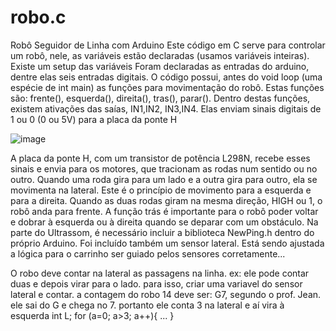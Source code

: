 # robo.c
Robô Seguidor de Linha com Arduino
Este código em C serve para controlar um robô, nele, as variáveis estão declaradas (usamos variáveis inteiras). Existe um setup das variáveis
Foram declaradas as entradas do arduino, dentre elas seis entradas digitais. O código possui, antes do void loop (uma espécie de int main) as funções para movimentação do robô. Estas funções são: frente(), esquerda(), direita(), tras(), parar().
Dentro destas funções, existem ativações das saías, IN1,IN2, IN3,IN4.
Elas enviam sinais digitais de 1 ou 0 (0 ou 5V) para a placa da ponte H

![image](https://user-images.githubusercontent.com/90293389/198030272-ea027de5-800e-47a5-9455-fed582887c5f.png)

A placa da ponte H, com um transistor de potência L298N, recebe esses sinais e envia para os motores,
que tracionam as rodas num sentido ou no outro. Quando uma roda gira para um lado e a outra gira para outro, ela se movimenta na lateral.
Este é o princípio de movimento para a esquerda e para a direita. Quando as duas rodas giram na mesma direção, HIGH ou 1, o robô anda para frente. 
A função trás é importante para o robô poder voltar e dobrar à esquerda ou à direita quando se deparar com um obstáculo.
Na parte do Ultrassom, é necessário incluir a biblioteca NewPing.h dentro do próprio Arduino. Foi incluído também um sensor lateral. Está sendo ajustada a lógica para o carrinho ser guiado pelos sensores corretamente...

O robo deve contar na lateral as passagens na linha. ex: ele pode contar duas e depois virar para o lado.
para isso, criar uma variavel do sensor lateral e contar. 
a contagem do robo 14 deve ser: G7, segundo o prof. Jean.
ele sai do G e chega no 7. portanto ele conta 3 na lateral e aí vira à esquerda
int L;
for (a=0; a>3; a++){
   ...
}
